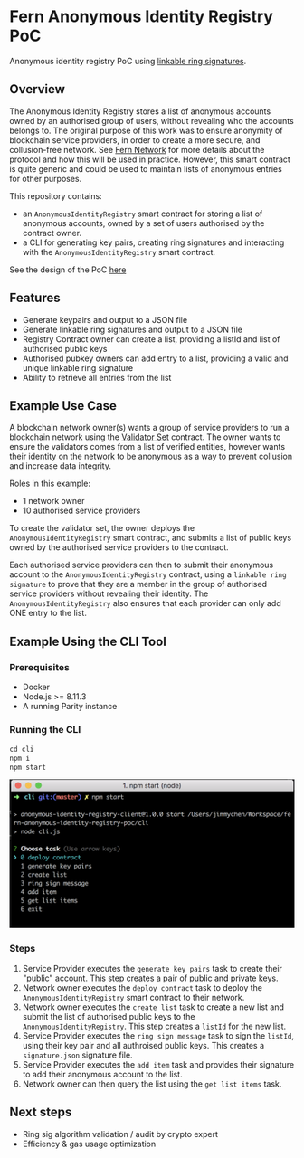 # Fern Anonymous Identity Registry PoC
Anonymous identity registry PoC using [linkable ring signatures](https://github.com/HarryR/solcrypto).

## Overview
The Anonymous Identity Registry stores a list of anonymous accounts owned by an authorised group of users, without revealing who the accounts belongs to. The original purpose of this work was to ensure anonymity of blockchain service providers, in order to create a more secure, and collusion-free network. See [Fern Network](https://www.fern.network/) for more details about the protocol and how this will be used in practice. However, this smart contract is quite generic and could be used to maintain lists of anonymous entries for other purposes.

This repository contains:
- an `AnonymousIdentityRegistry` smart contract for storing a list of anonymous accounts, owned by a set of users authorised by the contract owner.
- a CLI for generating key pairs, creating ring signatures and interacting with the `AnonymousIdentityRegistry` smart contract.

See the design of the PoC [here](https://github.com/appliedblockchain/fern-research/blob/master/experiments/solcrypto-python/README.md)

## Features
- Generate keypairs and output to a JSON file
- Generate linkable ring signatures and output to a JSON file
- Registry Contract owner can create a list, providing a listId and list of authorised public keys
- Authorised pubkey owners can add entry to a list, providing a valid and unique linkable ring signature
- Ability to retrieve all entries from the list

## Example Use Case
A blockchain network owner(s) wants a group of service providers to run a blockchain network using the [Validator Set](https://wiki.parity.io/Validator-Set) contract. The owner wants to ensure the validators comes from a list of verified entities, however wants their identity on the network to be anonymous as a way to prevent collusion and increase data integrity.

Roles in this example:
- 1 network owner
- 10 authorised service providers

To create the validator set, the owner deploys the `AnonymousIdentityRegistry` smart contract, and submits a list of public keys owned by the authorised service providers to the contract.

Each authorised service providers can then to submit their anonymous account to the `AnonymousIdentityRegistry` contract, using a `linkable ring signature` to prove that they are a member in the group of authorised service providers without revealing their identity. The `AnonymousIdentityRegistry` also ensures that each provider can only add ONE entry to the list.

## Example Using the CLI Tool
### Prerequisites
- Docker
- Node.js >= 8.11.3
- A running Parity instance

### Running the CLI
```
cd cli
npm i
npm start
```

![CLI screenshot](cli-screenshot.png)

### Steps
1. Service Provider executes the `generate key pairs` task to create their "public" account. This step creates a pair of public and private keys.
2. Network owner executes the `deploy contract` task to deploy the `AnonymousIdentityRegistry` smart contract to their network.
3. Network owner executes the `create list` task to create a new list and submit the list of authorised public keys to the `AnonymousIdentityRegistry`. This step creates a `listId` for the new list.
4. Service Provider executes the `ring sign message` task to sign the `listId`, using their key pair and all authroised public keys. This creates a `signature.json` signature file.
5. Service Provider executes the `add item` task and provides their signature to add their anonymous account to the list.
6. Network owner can then query the list using the `get list items` task.

## Next steps
- Ring sig algorithm validation / audit by crypto expert
- Efficiency & gas usage optimization
